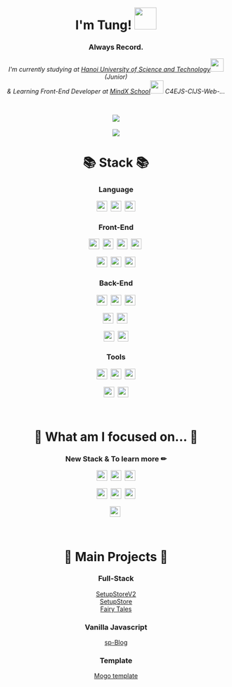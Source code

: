 <h1 align="center">  I'm Tung! <img src="https://media.giphy.com/media/mGcNjsfWAjY5AEZNw6/giphy.gif" width="50"></h1>

<h3 align="center">Always Record.</h3>

<p align="center">
  <em>I'm currently studying at <a href="https://soict.hust.edu.vn/gioi-thieu">Hanoi University of Science and Technology</a><img src="https://media.giphy.com/media/fYSnHlufseco8Fh93Z/giphy.gif" width="30"> (Junior)
  </br>& Learning Front-End Developer at <a href="https://mindx.edu.vn/">MindX School</a><img src="https://media.giphy.com/media/WUlplcMpOCEmTGBtBW/giphy.gif" width="30"> C4EJS-CIJS-Web-...
  </em>
</p>

<br />

<p align="center">
  <img src="https://github-readme-stats.vercel.app/api?username=sptungG&theme=react&hide=issues&count_private=true" />
<!--   <br/><br/>
  <img src="https://github-readme-stats.vercel.app/api/top-langs/?username=sptungG&layout=compact&theme=tokyonight&langs_count=6"/> -->
  <br/><br/>
  <img src="https://hits.seeyoufarm.com/api/count/incr/badge.svg?url=https%3A%2F%2Fgithub.com%2FsptungG%2Fhit-counter&count_bg=%2357DBDA&title_bg=%23555555&icon=github.svg&icon_color=%23E7E7E7&title=visits+%F0%9F%91%8B&edge_flat=false"/>
</p>


<h1 align="center">📚 Stack 📚</h1>

<h3 align="center">Language</h3>

<p align="center">
  <img src="https://img.shields.io/badge/Javascript-323330?style=flat-square&logo=JavaScript&logoColor=f0db4f" height="24" />&nbsp
  <img src="https://img.shields.io/badge/Java-306998?style=flat-square&logo=OpenJDK&logoColor=ffffff" height="24" />&nbsp
  <img src="https://img.shields.io/badge/C++-ebebeb?style=flat-square&logo=c%2B%2B&logoColor=608cc1" height="24" />
</p>


<h3 align="center">Front-End</h3>

<p align="center">
  <img src="https://img.shields.io/badge/HTML5-f06529?style=flat-square&logo=HTML5&logoColor=ebebeb" height="24" />&nbsp
  <img src="https://img.shields.io/badge/CSS3-1572b6?style=flat-square&logo=CSS3&logoColor=ebebeb" height="24" />&nbsp
  <img src="https://img.shields.io/badge/Sass-cc6699?style=flat-square&logo=Sass&logoColor=ebebeb" height="24" />&nbsp
  <img src="https://img.shields.io/badge/styled%20components-DB7093?style=flat-square&logo=styled-components&logoColor=ebebeb" height="24" />&nbsp
</p>

<p align="center">
  <img src="https://img.shields.io/badge/Gulp-cf4647?style=flat-square&logo=Gulp&logoColor=ebebeb" height="24" />&nbsp
  <img src="https://img.shields.io/badge/Pug-a86454?style=flat-square&logo=Pug&logoColor=ebebeb" height="24" />&nbsp
  <img src="https://img.shields.io/badge/Ant%20Design-0170FE?style=flat-square&logo=antdesign&logoColor=ebebeb" height="24" />
</p>
  
<h3 align="center">Back-End</h3>

<p align="center">
  <img src="https://img.shields.io/badge/Node.js-339933?style=flat-square&logo=Node.js&logoColor=ebebeb" height="24" />&nbsp
  <img src="https://img.shields.io/badge/MongoDB-47A248?style=flat-square&logo=MongoDB&logoColor=ebebeb" height="24" />&nbsp
  <img src="https://img.shields.io/badge/Express-323330?style=flat-square&logo=Express&logoColor=ebebeb" height="24" />
</p>

<p align="center">
<!--   <img src="https://img.shields.io/badge/Node.js-339933?style=flat-square&logo=Node.js&logoColor=ebebeb" height="24" />&nbsp -->
<!--   <img src="https://img.shields.io/badge/Spring-6DB33F?style=flat-square&logo=Spring&logoColor=ebebeb" height="24" />&nbsp -->
<!--   <img src="https://img.shields.io/badge/SpringBoot-6DB33F?style=flat-square&logo=SpringBoot&logoColor=ebebeb" height="24" /> -->
</p>

<p align="center">
  <img src="https://img.shields.io/badge/MySQL-4479a1?style=flat-square&logo=MySQL&logoColor=ebebeb" height="24" />&nbsp
  <img src="https://img.shields.io/badge/SQL%20Server-CC2927?style=flat-square&logo=microsoftsqlserver&logoColor=ebebeb" height="24" />&nbsp
</p>

<p align="center">
  <img src="https://img.shields.io/badge/Ubuntu-E95420?style=flat-square&logo=Ubuntu&logoColor=ebebeb" height="24" />&nbsp
  <img src="https://img.shields.io/badge/Firebase-049ae6?style=flat-square&logo=Firebase&logoColor=ffca28" height="24" />
</p>

<h3 align="center">Tools</h3>

<p align="center">
  <img src="https://img.shields.io/badge/Visual%20Studio%20Code-007ACC?style=flat-square&logo=visualstudiocode&logoColor=ebebeb" height="24" />&nbsp
  <img src="https://img.shields.io/badge/Intellij%20IDEA-000000?style=flat-square&logo=intellijidea&logoColor=ebebeb" height="24" />&nbsp
  <img src="https://img.shields.io/badge/Git-F05032?style=flat-square&logo=git&logoColor=ebebeb" height="24" />
</p>

<p align="center">
  <img src="https://img.shields.io/badge/Figma-F24E1E?style=flat-square&logo=Figma&logoColor=ebebeb" height="24" />&nbsp
  <img src="https://img.shields.io/badge/Adobe%20Photoshop-323330?style=flat-square&logo=adobephotoshop&logoColor=007ACC" height="24" />
</p>

<br />

<h1 align="center">👀 What am I focused on... 👀</h1>

<h3 align="center">New Stack & To learn more ✏</h3>

<p align="center">
  <img src="https://img.shields.io/badge/TypeScript-3178c6?style=flat-square&logo=TypeScript&logoColor=ebebeb" height="24" />&nbsp
  <img src="https://img.shields.io/badge/React-61abcb?style=flat-square&logo=React&logoColor=ebebeb" height="24" />&nbsp
  <img src="https://img.shields.io/badge/Redux-764abc?style=flat-square&logo=Redux&logoColor=ebebeb" height="24" />
</p>

<p align="center"> 
  <img src="https://img.shields.io/badge/Socket.io-010101?style=flat-square&logo=Socket.io&logoColor=ebebeb" height="24" />&nbsp
  <img src="https://img.shields.io/badge/Next.js-black?style=flat-square&logo=Next.js&logoColor=ebebeb" height="24" />&nbsp
  <img src="https://img.shields.io/badge/GraphQL-e10098?style=flat-square&logo=GraphQL&logoColor=ebebeb" height="24" />
</p>

<p align="center">
  <img src="https://img.shields.io/badge/Tailwind CSS-38b2ac?style=flat-square&logo=Tailwind%20CSS&logoColor=ebebeb" height="24" />&nbsp
</p>

<br />

<h1 align="center">📄 Main Projects 📄</h1>

<h3 align="center">Full-Stack</h3>

<p align="center">
  <a href="https://github.com/sptungG/SetupStore-v2">SetupStoreV2</a>
  <br />
  <a href="https://github.com/sptungG/SetUpStore">SetupStore</a>
  <br />
  <a href="https://github.com/sptungG/CI65-Fairy-Tales">Fairy Tales</a>
  <br />
</p>

<h3 align="center">Vanilla Javascript</h3>

<p align="center">
   <a href="https://github.com/sptungG/sp-blog">sp-Blog</a> 
</p>

<h3 align="center">Template</h3>

<p align="center">
  <a href="https://github.com/sptungG/mogo-template">Mogo template</a>
</p>


<p align="center">
<!--   <img src="https://img.shields.io/badge/Spring-339933?style=flat-square&logo=Spring&logoColor=ebebeb" height="24" />&nbsp -->
<!--   <img src="https://img.shields.io/badge/SpringBoot-6DB33F?style=flat-square&logo=SpringBoot&logoColor=ebebeb" height="24" /> -->
    
<!--   <img src="https://img.shields.io/badge/Webpack-1d78c1?style=flat-square&logo=Webpack&logoColor=ebebeb" height="24" />&nbsp  -->
<!--   <img src="https://img.shields.io/badge/Babel-f7d100?style=flat-square&logo=Babel&logoColor=black" height="24" /> -->

<!--   <img src="https://img.shields.io/badge/Apollo-311c87?style=flat-square&logo=Apollo%20GraphQL&logoColor=ebebeb" height="24" /> -->
  
<!--   <img src="https://img.shields.io/badge/Nest.js-e02342?style=flat-square&logo=NestJS&logoColor=ebebeb" height="24" /> -->
<!--   <img src="https://img.shields.io/badge/React%20Native-61abcb?style=flat-square&logo=React&logoColor=ebebeb" height="24" /> -->
  
<!--   <img src="https://img.shields.io/badge/Bootstrap-7952b3?style=flat-square&logo=Bootstrap&logoColor=ebebeb" height="24" /> -->
</p>
